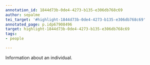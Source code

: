 ```yaml
---
annotation_id: 1844d73b-0de4-4273-b135-e306db768c69
author: sepalme
tei_target: '#highlight-1844d73b-0de4-4273-b135-e306db768c69'
annotated_page: p.idp67908496
target: highlight-1844d73b-0de4-4273-b135-e306db768c69
tags:
- people

---
```

Information about an individual.